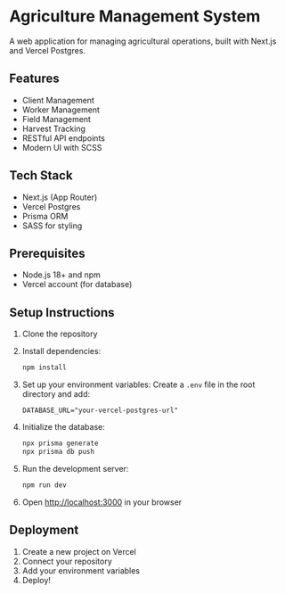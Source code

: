 # Agriculture Management System

A web application for managing agricultural operations, built with Next.js and Vercel Postgres.

## Features

- Client Management
- Worker Management
- Field Management
- Harvest Tracking
- RESTful API endpoints
- Modern UI with SCSS

## Tech Stack

- Next.js (App Router)
- Vercel Postgres
- Prisma ORM
- SASS for styling

## Prerequisites

- Node.js 18+ and npm
- Vercel account (for database)

## Setup Instructions

1. Clone the repository
2. Install dependencies:
   ```bash
   npm install
   ```

3. Set up your environment variables:
   Create a `.env` file in the root directory and add:
   ```
   DATABASE_URL="your-vercel-postgres-url"
   ```

4. Initialize the database:
   ```bash
   npx prisma generate
   npx prisma db push
   ```

5. Run the development server:
   ```bash
   npm run dev
   ```

6. Open [http://localhost:3000](http://localhost:3000) in your browser

## Deployment

1. Create a new project on Vercel
2. Connect your repository
3. Add your environment variables
4. Deploy!
